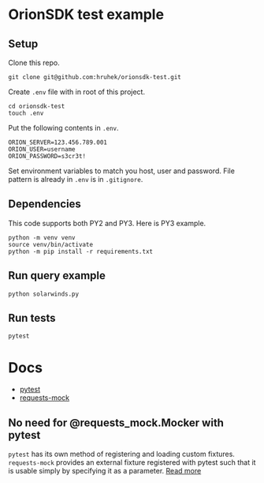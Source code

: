 # OrionSDK test example

## Setup

Clone this repo.
```shell
git clone git@github.com:hruhek/orionsdk-test.git
```

Create `.env` file with in root of this project.
```shell
cd orionsdk-test
touch .env
```

Put the following contents in `.env`.
```dotenv
ORION_SERVER=123.456.789.001
ORION_USER=username
ORION_PASSWORD=s3cr3t!
```

Set environment variables to match you host, user and password. File pattern is already in `.env` is in `.gitignore`.

## Dependencies

This code supports both PY2 and PY3. Here is PY3 example.

```shell
python -m venv venv
source venv/bin/activate
python -m pip install -r requirements.txt
```

## Run query example

```shell
python solarwinds.py
```

## Run tests
```shell
pytest
```

# Docs

* [pytest](https://docs.pytest.org)
* [requests-mock](https://requests-mock.readthedocs.io/en/latest/index.html)

## No need for @requests_mock.Mocker with pytest
`pytest` has its own method of registering and loading custom fixtures. `requests-mock` provides an external fixture 
registered with pytest such that it is usable simply by specifying it as a parameter. [Read more](https://requests-mock.readthedocs.io/en/latest/pytest.html)